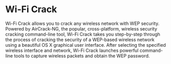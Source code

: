 Wi-Fi Crack
===========

Wi-Fi Crack allows you to crack any wireless network with WEP security. Powered by AirCrack-NG, the popular, cross-platform, wireless security cracking command-line tool, Wi-Fi Crack takes you step-by-step through the process of cracking the security of a WEP-based wireless network using a beautiful OS X graphical user interface. After selecting the specified wireless interface and network, Wi-Fi Crack launches powerful command-line tools to capture wireless packets and obtain the WEP password.
